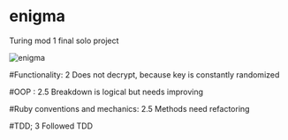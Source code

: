 # enigma
Turing mod 1 final solo project


![enigma](https://user-images.githubusercontent.com/69017022/141937678-2b14a9e0-8b9b-4ac1-b2d2-0792bbc7e89c.jpeg)

#Functionality: 2
  Does not decrypt, because key is constantly randomized
  
#OOP : 2.5
  Breakdown is logical but needs improving
  
#Ruby conventions and mechanics: 2.5
  Methods need refactoring
  
#TDD; 3
  Followed TDD

  
  
